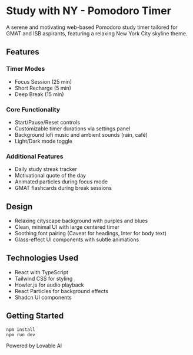 
# Study with NY - Pomodoro Timer

A serene and motivating web-based Pomodoro study timer tailored for GMAT and ISB aspirants, featuring a relaxing New York City skyline theme.

## Features

### Timer Modes
- Focus Session (25 min)
- Short Recharge (5 min)
- Deep Break (15 min)

### Core Functionality
- Start/Pause/Reset controls
- Customizable timer durations via settings panel
- Background lofi music and ambient sounds (rain, café)
- Light/Dark mode toggle

### Additional Features
- Daily study streak tracker
- Motivational quote of the day
- Animated particles during focus mode
- GMAT flashcards during break sessions

## Design
- Relaxing cityscape background with purples and blues
- Clean, minimal UI with large centered timer
- Soothing font pairing (Caveat for headings, Inter for body text)
- Glass-effect UI components with subtle animations

## Technologies Used
- React with TypeScript
- Tailwind CSS for styling
- Howler.js for audio playback
- React Particles for background effects
- Shadcn UI components

## Getting Started
```
npm install
npm run dev
```

Powered by Lovable AI
